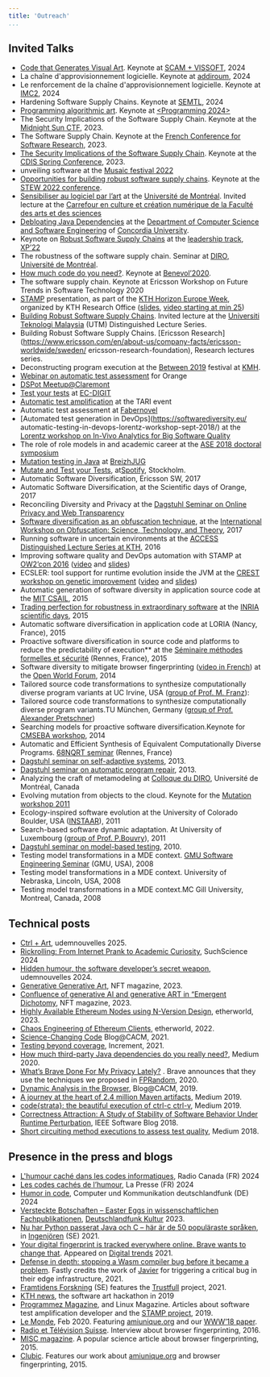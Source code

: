 ```yaml
---
title: 'Outreach'
...
```


## Invited Talks

-   [Code that Generates Visual Art](https://conf.researchr.org/details/scam-2024/SCAM-2024-research-track/27/SCAM-VISSOFT-Keynote-Code-that-Generates-Visual-Art). Keynote at [SCAM + VISSOFT](https://conf.researchr.org/info/scam-2024/keynotes), 2024
-   La chaîne d'approvisionnement logicielle. Keynote at [addiroum](https://www.addiroum.org/civicrm/event/info?reset=1&id=23), 2024
-   Le renforcement de la chaîne d'approvisionnement logicielle. Keynote at [IMC2](https://www.eventbrite.ca/e/billets-benoit-baudry-le-renforcement-de-la-chaine-dapprovisionnement-logicielle-1005463547537?aff=oddtdtcreator), 2024
-   Hardening Software Supply Chains. Keynote at [SEMTL](https://semtl.github.io/meeting/2024/01/25/Concordia/), 2024
-   [Programming algorithmic art](https://dl.acm.org/doi/10.1145/3660829.3661026). Keynote at [<Programming 2024>](https://2024.programming-conference.org/track/programming-2024-Keynotes)
-   The Security Implications of the Software Supply Chain. Keynote at the [Midnight Sun CTF](https://conf.midnightsunctf.com/#speakers), 2023.
-   The Software Supply Chain. Keynote at the [French Conference for Software Research](https://gdrgpl2023.sciencesconf.org/program/graphic/date/2023-06-05), 2023.
-   [The Security Implications of the Software Supply Chain](https://youtu.be/EsUGeWnGZfg). Keynote at the [CDIS Spring     Conference](https://www.kth.se/cdis/events/conferences), 2023.
-   unveiling software at the [Musaic festival 2022](https://musaiclab.wordpress.com/musaic-festival-2022/)
-   [Opportunities for building robust software supply chains](https://docs.google.com/presentation/d/1CvrbdWn4qndZE1x6-VManWwL5mZXdJGZ-N0n6PPOXvU/edit?usp=sharing). Keynote at the [STEW 2022 conference](https://www.swedsoft.se/en/stew/program/).
-   [Sensibiliser au logiciel par l’art](https://gist.github.com/bbaudry/96c5c09538a75231923258ab2007f410)     at the [Université de Montréal](https://www.umontreal.ca/en/). Invited lecture at the [Carrefour en culture et création numérique de la Faculté des arts et des sciences](https://suivi.lnk01.com/v/443/a59d91703ffee1a6ea7758778d5676c7b483a8de64f605ba)
-   [Debloating Java Dependencies](https://www.concordia.ca/cuevents/encs/computer-science/2022/11/02/seminar_Benoit_Baudry.html?c=/ginacody/computer-science-software-eng/events/archives) at the [Department of Computer Science and Software
    Engineering](https://www.concordia.ca/ginacody/computer-science-software-eng.html) of [Concordia University](https://www.concordia.ca/).
-   Keynote on [Robust Software Supply Chains](https://www.dropbox.com/s/lkf6v6k3fngpke2/software-supply-chain-baudry-xp2022.pdf?dl=0) at the [leadership track](https://www.agilealliance.org/xp2022/leadership/), [XP’22](https://www.agilealliance.org/xp2022/)
-   The robustness of the software supply chain. Seminar at [DIRO, Université de Montréal](https://diro.umontreal.ca/english/home/). 
-   [How much code do you need?](https://softwarediversity.eu/How_much_code_do_you_need.md). Keynote at [Benevol’2020](https://benevol2020.github.io/). 
-   The software supply chain. Keynote at Ericsson Workshop on Future Trends in Software Technology 2020
-   [STAMP](https://www.stamp-project.eu) presentation, as part of the [KTH Horizon Europe Week](https://www.kth.se/en/aktuellt/kth-horizon-europe-week-2020), organized by KTH Research Office ([slides](https://www.kth.se/polopoly_fs/1.1020834.1603111743!/Project%20STAMP_Benoit%20Baudry_KTH_HEU%20week_Oct2020.pdf), [video starting at min
    25](https://play.kth.se/media/7%29+Horizon+Europe+cluster-+Digital%2C+Industry+and+Space/0_62yc62au))
-   [Building Robust Software Supply Chains](https://www.youtube.com/watch?v=W3C7ui8YisY&t=77s). Invited lecture at the [Universiti Teknologi Malaysia](https://engineering.utm.my/) (UTM) Distinguished Lecture Series. 
-   Building Robust Software Supply Chains. [Ericsson Research](https://www.ericsson.com/en/about-us/company-facts/ericsson-worldwide/sweden/ ericsson-research-foundation), Research lectures series. 
-   Deconstructing program execution at the [Between 2019](https://between2019.org/SATURDAY-9-NOV-14-00-17-00-PRESENTATIONS-X-AI) festival at [KMH](https://www.kmh.se/).
-   [Webinar on automatic test assessment](https://www.stamp-project.eu/view/Blog/STAMP_Webinar_Orange) for Orange
-   [DSPot Meetup@Claremont](https://www.meetup.com/fr-FR/Claremont-Tech-Labs/events/260144322/)
-   [Test your tests](https://www.stamp-project.eu/view/Blog/EC_DGIT_Workshop) at     [EC-DIGIT](https://ec.europa.eu/info/departments/informatics_en)
-   [Automatic test amplification](https://youtu.be/UkqUNFlUEY0) at the     TARI event
-   Automatic test assessment at [Fabernovel](https://www.fabernovel.com/)
-   [Automated test generation in DevOps](https://softwarediversity.eu/ automatic-testing-in-devops-lorentz-workshop-sept-2018/)  at the [Lorentz workshop on In-Vivo Analytics for Big Software
    Quality](https://www.lorentzcenter.nl/lc/web/2018/1008/info.php3?wsid=1008&venue=Oort)
-   The role of role models in and academic career at the [ASE 2018 doctoral symposium](http://ase2018.com/?p=doc_symposium)
-   [Mutation testing in Java](http://www.breizhjug.org/#/events?q=Mutation%20Testing%20for%20Java)
    at [BreizhJUG](http://www.breizhjug.org/)
-   [Mutate and Test your Tests](https://www.slideshare.net/secret/MKTxVQpM3vDBkt), at[Spotify](https://www.spotify.com/), Stockholm.
-   Automatic Software Diversification, Ericsson SW, 2017
-   Automatic Software Diversification, at the Scientific days of Orange, 2017
-   Reconciling Diversity and Privacy at the [Dagstuhl Seminar on Online Privacy and Web Transparency](http://www.dagstuhl.de/en/program/calendar/semhp/?semnr=17162)
-   [Software diversification as an obfuscation technique](https://www.datascienceassn.org/sites/default/files/obfuscation-workshop-report.pdf#page=31), at the [International Workshop on Obfuscation: Science, Technology, and Theory](http://www.obfuscationworkshop.io/), 2017
-   Running software in uncertain environments at the [ACCESS Distinguished Lecture Series at KTH](http://www.access.kth.se/calendar/running-software-in-uncertain-environments-how-diversification-and-approximation-can-enhance-robustness-1.679057), 2016
-   Improving software quality and DevOps automation with STAMP at [OW2’con 2016](https://www.ow2con.org) ([video](https://youtu.be/zlT1KIaAOeU) and [slides](http://www.slideshare.net/OW2/improving-software-quality-and-devop-automation-with-stamp-ow2con16-paris?ref=https://www.ow2con.org/bin/view/2016/Videos?year=2016&event=OW2con16))
-   ECSLER: tool support for runtime evolution inside the JVM at the [CREST workshop on genetic
    improvement](http://crest.cs.ucl.ac.uk/cow/45/) ([video](http://crest.cs.ucl.ac.uk/cow/45/videos/baudry_cow45_720p.mp4)
    and [slides](http://crest.cs.ucl.ac.uk/cow/45/slides/cow45_Baudry.pdf))
-   Automatic generation of software diversity in application source code at the [MIT CSAIL](https://calendar.csail.mit.edu/events/158780), 2015
-   [Trading perfection for robustness in extraordinary software](http://diversify-project.eu/slides/extraordinary-software.pdf) at the [INRIA scientific days](https://journees-scientifiques2015.inria.fr/programme/), 2015 
-   Automatic software diversification in application code at LORIA (Nancy, France), 2015
-   Proactive software diversification in source code and platforms to reduce the predictability of execution** at the [Séminaire méthodes formelles et sécurité](http://seminaire-dga.gforge.inria.fr/2014/BenoitBaudry_fr.html) (Rennes, France), 2015
-   Software diversity to mitigate browser fingerprinting ([video in French](https://youtu.be/uVECjeSUzy0)) at the [Open World Forum](http://www.openworldforum.paris/en/speakers/193/), 2014
-   Tailored source code transformations to synthesize computationally diverse program variants at UC Irvine, USA ([group of Prof. M. Franz](http://michaelfranz.com/)): 
-   Tailored source code transformations to synthesize computationally diverse program variants.TU München, Germany ([group of Prof. Alexander Pretschner](https://www22.in.tum.de/pretschner/))
-   Searching models for proactive software diversification.Keynote for [CMSEBA workshop](http://www.cs.york.ac.uk/es/cmseba/#program), 2014
-   Automatic and Efficient Synthesis of Equivalent Computationally Diverse Programs. [68NQRT seminar](http://68nqrt.inria.fr/prog_13_14.html) (Rennes, France) 
-   [Dagstuhl seminar on self-adaptive systems](http://www.dagstuhl.de/en/program/calendar/semhp/?semnr=13511), 2013.
-   [Dagstuhl seminar on automatic program repair](http://www.dagstuhl.de/de/programm/kalender/semhp/?semnr=13061), 2013.
-    Analyzing the craft of metamodeling at [Colloque du  DIRO](http://www.iro.umontreal.ca/%7Elecuyer/Abstracts/baudry12.pdf), Université de Montréal, Canada
-   Evolving mutation from objects to the cloud. Keynote for the [Mutation workshop 2011](http://antares.sip.ucm.es/mutation2011/keynote.htm)  
-   Ecology-inspired software evolution at the University of Colorado Boulder, USA ([INSTAAR](http://instaar.colorado.edu/)), 2011
-   Search-based software dynamic adaptation. At University of Luxembourg ([group of Prof. P.Bouvry](http://wwwen.uni.lu/research/fstc/computer_science_and_communications_research_unit/members/pascal_bouvry)), 2011
-   [Dagstuhl seminar on model-based testing](http://www.dagstuhl.de/program/calendar/partlist/?semnr=10421), 2010.
-   Testing model transformations in a MDE context. [GMU Software Engineering  Seminar](http://cs.gmu.edu/~smalek/Seminar%20Presentations/090208.html) (GMU, USA), 2008
-   Testing model transformations in a MDE context. University of Nebraska, Lincoln, USA, 2008
-   Testing model transformations in a MDE context.MC Gill University, Montreal, Canada, 2008



## Technical posts

-   [Ctrl + Art](https://nouvelles.umontreal.ca/article/2025/04/23/ctrl-art/), udemnouvelles 2025.
-   [Rickrolling: From Internet Prank to Academic Curiosity](https://suchscience.net/rickrolling-from-internet-prank-to-academic-curiosity/), SuchScience 2024
-   [Hidden humour, the software developer’s secret weapon](https://nouvelles.umontreal.ca/en/article/2024/06/20/hidden-humour-the-software-developer-s-secret-weapon/), udemnouvelles 2024.
-   [Generative Generative Art](https://www.nft-magazine.com/article/generative-generative-art), NFT magazine, 2023.
-   [Confluence of generative AI and generative ART in “Emergent Dichotomy](https://www.nft-magazine.com/features/confluence-of-generative-ai-and-generative-art-in-emergent-dichotomy-perpetual-motion), NFT magazine, 2023.
-   [Highly Available Ethereum Nodes using N-Version Design](https://etherworld.co/2023/05/03/highly-available-ethereum-nodes-using-n-version-design/), etherworld, 2023.
-   [Chaos Engineering of Ethereum Clients](https://etherworld.co/2022/02/21/chaos-engineering-of-ethereum-clients/), etherworld, 2022.
-   [Science-Changing Code](https://cacm.acm.org/blogs/blog-cacm/252759-science-changing-code/fulltext) Blog@CACM, 2021.
-   [Testing beyond coverage](https://increment.com/reliability/testing-beyond-coverage/), Increment, 2021.
-   [How much third-party Java dependencies do you really need?](https://medium.com/@almyre/how-much-third-party-java-dependencies-do-you-really-need-45650180367a), Medium 2020.
-   [What’s Brave Done For My Privacy Lately?](https://brave.com/privacy-updates-3/) . Brave announces that they use the techniques we proposed in [FPRandom](https://hal.inria.fr/hal-01527580/document), 2020.
-   [Dynamic Analysis in the Browser](https://cacm.acm.org/blogs/blog-cacm/239266-dynamic-analysis-in-the-browser/fulltext), Blog@CACM, 2019.
-   [A journey at the heart of 2.4 million Maven artifacts](https://medium.com/@almyre/a-journey-at-the-heart-of-2-4-million-maven-artifacts-94f73038bba4), Medium 2019.
-   [code{strata}: the beautiful execution of ctrl-c ctrl-v](https://medium.com/@almyre/code-strata-the-beautiful-execution-of-ctrl-c-ctrl-v-4c4bebbc409), Medium 2019.
-   [Correctness Attraction: A Study of Stability of Software Behavior Under Runtime Perturbation](http://blog.ieeesoftware.org/2018/11/correctness-attraction-study-of.html), IEEE Software Blog 2018.
-   [Short circuiting method executions to assess test quality](https://medium.com/@almyre/short-circuiting-method-executions-to-assess-test-quality-2d3fda45bc7f), Medium 2018.

## Presence in the press and blogs
-   [L'humour caché dans les codes informatiques](https://ici.radio-canada.ca/ohdio/premiere/emissions/la-croisee/episodes/859637/rattrapage-vendredi-5-juillet-2024), Radio Canada (FR) 2024
-   [Les codes cachés de l’humour](https://www.lapresse.ca/affaires/techno/2024-07-03/vie-numerique/les-codes-caches-de-l-humour.php), La Presse (FR) 2024
-   [Humor in code](https://www.deutschlandfunk.de/computer-und-kommunikation-4-5-2024-komplette-sendung-dlf-16492b03-100.html), Computer und Kommunikation deutschlandfunk (DE) 2024
-   [Versteckte Botschaften – Easter Eggs in wissenschaftlichen Fachpublikationen](https://www.deutschlandfunkkultur.de/versteckte-botschaften-easter-eggs-in-wissenschaftlichen-fachpublikationen-dlf-kultur-16a63755-100.html),     [Deutschlandfunk Kultur](https://www.deutschlandfunkkultur.de/)  2023.
-   [Nu har Python passerat Java och C – här är de 50 populäraste språken](https://www.ingenjoren.se/2021/10/12/nu-har-python-passerat-java-och-c-har-ar-de-50-popularaste-spraken-just-nu/), in [Ingenjören](https://www.ingenjoren.se/) (SE) 2021.
-   [Your digital fingerprint is tracked everywhere online. Brave wants to change that](https://www.digitaltrends.com/features/digital-fingerprinting-online-privacy-brave/). Appeared on [Digital trends](https://www.digitaltrends.com/) 2021.
-   [Defense in depth: stopping a Wasm compiler bug before it became a problem](https://www.fastly.com/blog/defense-in-depth-stopping-a-wasm-compiler-bug-before-it-became-a-problem). Fastly credits the work of [Javier](https://www.jacarte.net/) for triggering a critical bug in their edge infrastructure, 2021.
-   [Framtidens Forskning](https://framtidensforskning.se/presentation/skydd-mot-buggar-i-digitala-system/) (SE) features the [Trustfull](https://www.trustfull.proj.kth.se/) project, 2021.
-   [KTH news](https://www.kth.se/aktuellt/nyheter/nasa-och-king-till-kth-1.928145),  the software art hackathon in 2019
-   [Programmez Magazine](https://www.stamp-project.eu/view/Blog/Programmez_2019), and Linux Magazine. Articles about software test amplification developer and the [STAMP project](https://www.stamp-project.eu/view/main/), 2019.
-   [Le Monde](https://www.lemonde.fr/pixels/article/2020/02/14/pour-les-mouchards-publicitaires-les-alternatives-aux-cookies-restent-limitees_6029578_4408996.html), Feb 2020. Featuring [amiunique.org](https://amiunique.org/) and our [WWW’18 paper](https://hal.inria.fr/hal-01718234v1/document).
-   [Radio et Télévision Suisse](http://www.rts.ch/play/radio/on-en-parle/audio/tous-identifiables-sur-internet-meme-en-bloquant-les-cookies?id=8009298). Interview about browser fingerprinting, 2016.
-   [MISC magazine](https://connect.ed-diamond.com/MISC/MISC-081/Le-fingerprinting-une-nouvelle-technique-de-tracage). A popular science article about browser fingerprinting, 2015.
-   [Clubic](http://pro.clubic.com/webmarketing/publicite-en-ligne/actualite-742853-fingerprinting-cookies.html).     Features our work about [amiunique.org](https://amiunique.org/) and browser fingerprinting, 2015.
